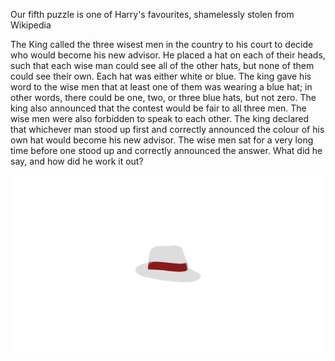 Our fifth puzzle is one of Harry's favourites, shamelessly stolen from Wikipedia

The King called the three wisest men in the country to his court to decide who would become his new advisor. He placed a hat on each of their heads, such that each wise man could see all of the other hats, but none of them could see their own. Each hat was either white or blue. The king gave his word to the wise men that at least one of them was wearing a blue hat; in other words, there could be one, two, or three blue hats, but not zero. The king also announced that the contest would be fair to all three men. The wise men were also forbidden to speak to each other. The king declared that whichever man stood up first and correctly announced the colour of his own hat would become his new advisor. The wise men sat for a very long time before one stood up and correctly announced the answer. What did he say, and how did he work it out?

![](Harrys-hat-grey-2-768x433.png)
